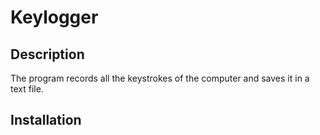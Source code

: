 # Keylogger
## Description
The program records all the keystrokes of the computer and saves it in a text file. 
## Installation
